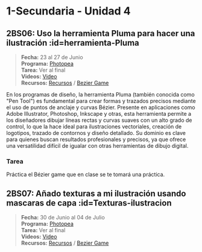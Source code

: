 # 1-Secundaria - Unidad 4

## 2BS06: Uso la herramienta Pluma para hacer una ilustración :id=herramienta-Pluma

> <i class="bi bi-calendar"></i> **Fecha:** 23 al 27 de Junio<br><i class="bi bi-window-desktop"></i> **Programa:** [Photopea](https://www.photopea.com/)<br><i class="bi bi-calendar-check"></i> **Tarea:** Ver al final<br><i class="bi bi-play-btn"></i> **Videos:** [Video](https://www.youtube.com/watch?v=hIZo8SYhMto)<br><i class="bi bi-briefcase"></i> **Recursos:** [Recursos](https://drive.google.com/drive/folders/1ywEkiDbaslISnnfEnSUkhao_UwtqnLgy?usp=sharing) / [Bezier Game](https://bezier.method.ac/)

En los programas de diseño, la herramienta Pluma (también conocida como "Pen Tool") es fundamental para crear formas y trazados precisos mediante el uso de puntos de anclaje y curvas Bézier. Presente en aplicaciones como Adobe Illustrator, Photoshop, Inkscape y otras, esta herramienta permite a los diseñadores dibujar líneas rectas y curvas suaves con un alto grado de control, lo que la hace ideal para ilustraciones vectoriales, creación de logotipos, trazado de contornos y diseño detallado. Su dominio es clave para quienes buscan resultados profesionales y precisos, ya que ofrece una versatilidad difícil de igualar con otras herramientas de dibujo digital.

### Tarea

Práctica el Bézier game que en clase se te tomará una práctica.

<div class="currentTheme">

## 2BS07: Añado texturas a mi ilustración usando mascaras de capa :id=Texturas-ilustracion

> <i class="bi bi-calendar"></i> **Fecha:** 30 de Junio al 04 de Julio<br><i class="bi bi-window-desktop"></i> **Programa:** [Photopea](https://www.photopea.com/)<br><i class="bi bi-calendar-check"></i> **Tarea:** Ver al final<br><i class="bi bi-play-btn"></i> **Videos:** [Video](https://www.youtube.com/watch?v=hIZo8SYhMto)<br><i class="bi bi-briefcase"></i> **Recursos:** [Recursos](https://drive.google.com/drive/folders/1ywEkiDbaslISnnfEnSUkhao_UwtqnLgy?usp=sharing) / [Bezier Game](https://bezier.method.ac/)

</div>